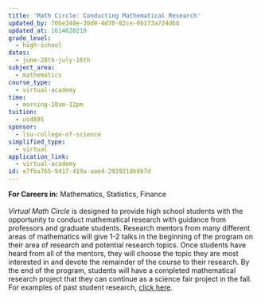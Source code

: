 ```yaml
---
title: 'Math Circle: Conducting Mathematical Research'
updated_by: 70be348e-36d9-4d70-82ce-0b173a724d68
updated_at: 1614620210
grade_level:
  - high-school
dates:
  - june-28th-july-16th
subject_area:
  - mathematics
course_type:
  - virtual-academy
time:
  - morning-10am-12pm
tuition:
  - usd895
sponsor:
  - lsu-college-of-science
simplified_type:
  - virtual
application_link:
  - virtual-academy
id: e7fba765-9417-419a-aae4-2939210b9b7d
---
```

<b>For Careers in:</b> Mathematics, Statistics, Finance<br><br>
<i>Virtual Math Circle</i> is designed to provide high school students with the opportunity to conduct mathematical research with guidance from professors and graduate students. Research mentors from many different areas of mathematics will give 1-2 talks in the beginning of the program on their area of research and potential research topics. Once students have heard from all of the mentors, they will choose the topic they are most interested in and devote the remainder of the course to their research. By the end of the program, students will have a completed mathematical research project that they can continue as a science fair project in the fall. For examples of past student research, <a href="https://www.mathcircle.us/student-research" target="_blank">click here</a>.